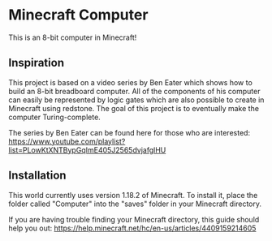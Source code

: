 # Minecraft Computer
This is an 8-bit computer in Minecraft!

## Inspiration
This project is based on a video series by Ben Eater which shows how to build an 8-bit breadboard computer. All of the components of his computer can easily be represented by logic gates which are also possible to create in Minecraft using redstone. The goal of this project is to eventually make the computer Turing-complete.

The series by Ben Eater can be found here for those who are interested: https://www.youtube.com/playlist?list=PLowKtXNTBypGqImE405J2565dvjafglHU

## Installation
This world currently uses version 1.18.2 of Minecraft. To install it, place the folder called "Computer" into the "saves" folder in your Minecraft directory. 

If you are having trouble finding your Minecraft directory, this guide should help you out: https://help.minecraft.net/hc/en-us/articles/4409159214605
